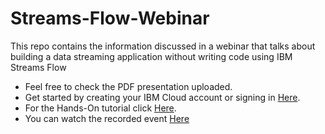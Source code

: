# Streams-Flow-Webinar
This repo contains the information discussed in a webinar that talks about building a data streaming application without writing code using IBM Streams Flow

- Feel free to check the PDF presentation uploaded. </br>
- Get started by creating your IBM Cloud account or signing in [Here](http://ibm.biz/StreamsFlow). </br>
- For the Hands-On tutorial click [Here](http://ibm.biz/StreamsFlowLab).
- You can watch the recorded event [Here](https://www.crowdcast.io/e/data-stream)
